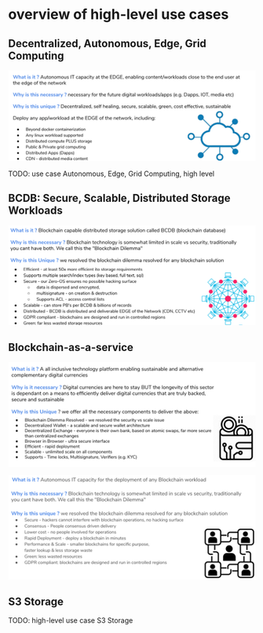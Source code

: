 
# overview of high-level use cases

## Decentralized, Autonomous, Edge, Grid Computing

![](../architecture/img/edge_cloud.png)

TODO:  use case Autonomous, Edge, Grid Computing, high level

## BCDB: Secure, Scalable, Distributed Storage Workloads

![](../architecture/img/bcdb.png)

## Blockchain-as-a-service 

![](../architecture/img/blockchain_service.png)

![](../architecture/img/blokchain_service2.png)

## S3 Storage

TODO: high-level use case S3 Storage

